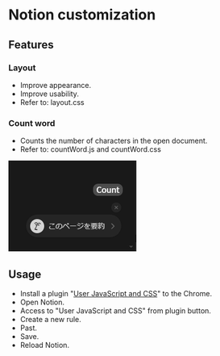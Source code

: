 # Notion customization
## Features
### Layout
- Improve appearance.
- Improve usability.
- Refer to: layout.css

### Count word
- Counts the number of characters in the open document.
- Refer to: countWord.js and countWord.css

![Count word button](attach/count-word.png "Count word button")

## Usage
- Install a plugin "[User JavaScript and CSS](https://chromewebstore.google.com/detail/user-javascript-and-css/nbhcbdghjpllgmfilhnhkllmkecfmpld)" to the Chrome.
- Open Notion.
- Access to "User JavaScript and CSS" from plugin button.
- Create a new rule.
- Past.
- Save.
- Reload Notion.

